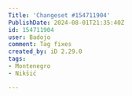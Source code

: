 ```yaml
---
Title: 'Changeset #154711904'
PublishDate: 2024-08-01T21:35:40Z
id: 154711904
user: Badojo
comment: Tag fixes
created_by: iD 2.29.0
tags:
- Montenegro
- Nikšić

---
```

